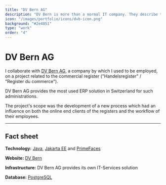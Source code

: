 ```yaml
---
title: "DV Bern AG"
description: "DV Bern is more than a normal IT company. They describe the company as an older lady who still runs especially when it comes to the digital future."
icon: "/images/portfolio/icons/dvb-icon.png"
background: "#2e4051"
type: "work"
order: "4"
---
```


# DV Bern AG

I collaborate with [DV Bern AG](https://www.dvbern.ch/), a company by which I used to be employed, on a project related to the commercial register ("Handelsregister" / "Register du commerce").

DV Bern AG provides the most used ERP solution in Switzerland for such administrations.

The project's scope was the development of a new process which had an influence on both the online end clients of the registers and the workflow of their employees.

---

## Fact sheet

**Technology:** [Java](https://www.java.com/), [Jakarta EE](https://jakarta.ee/) and [PrimeFaces](https://www.primefaces.org/)

**Website:** [DV Bern](https://dvbern.ch/)

**Infrastructure:** DV Bern AG provides its own IT-Services solution

**Database:** [PostgreSQL](https://www.postgresql.org/)
